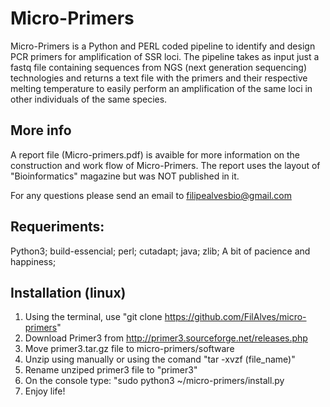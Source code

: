 # Micro-Primers
Micro-Primers is a Python and PERL coded pipeline to identify and design PCR primers for amplification of SSR loci. The pipeline takes as input just a fastq file containing sequences from NGS (next generation sequencing) technologies and returns a text file with the primers and their respective melting temperature to easily perform an amplification of the same loci in other individuals of the same species.

## More info
A report file (Micro-primers.pdf) is avaible for more information on the construction and work flow of Micro-Primers. The report uses the layout of "Bioinformatics" magazine but was NOT published in it. 

For any questions please send an email to filipealvesbio@gmail.com

## Requeriments:
Python3;
build-essencial;
perl;
cutadapt;
java;
zlib;
A bit of pacience and happiness;



## Installation (linux)

1. Using the terminal, use "git clone https://github.com/FilAlves/micro-primers"
2. Download Primer3 from http://primer3.sourceforge.net/releases.php
3. Move primer3.tar.gz file to micro-primers/software
4. Unzip using manually or using the comand "tar -xvzf (file_name)"
5. Rename unziped primer3 file to "primer3"
6. On the console type: "sudo python3 ~/micro-primers/install.py
9. Enjoy life!
